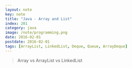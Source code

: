 ```yaml
---
layout: note
key: note
title: "Java - Array and List"
index: 201
category: java
image: /note/programming.png
date: 2016-02-01
postdate: 2016-02-01
tags: [ArrayList, LinkedList, Deque, Queue, ArrayDeque]
---
```


> Array vs ArrayList vs LinkedList
